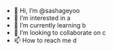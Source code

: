 - 👋 Hi, I’m @sashageyoo
- 👀 I’m interested in a
- 🌱 I’m currently learning b
- 💞️ I’m looking to collaborate on c
- 📫 How to reach me d

<!---
sashageyoo/sashageyoo is a ✨ special ✨ repository because its `README.md` (this file) appears on your GitHub profile.
You can click the Preview link to take a look at your changes.
--->
